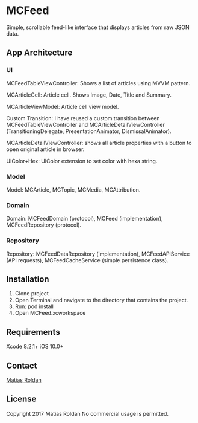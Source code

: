 # MCFeed

Simple, scrollable feed-like interface that displays articles from raw JSON data.

## App Architecture

### UI

MCFeedTableViewController: Shows a list of articles using MVVM pattern.

MCArticleCell: Article cell. Shows Image, Date, Title and Summary.

MCArticleViewModel: Article cell view model.

Custom Transition: I have reused a custom transition between MCFeedTableViewController and MCArticleDetailViewController (TransitioningDelegate, PresentationAnimator, DismissalAnimator).

MCArticleDetailViewController: shows all article properties with a button to open original article in browser.

UIColor+Hex: UIColor extension to set color with hexa string.

### Model

Model: MCArticle, MCTopic, MCMedia, MCAttribution.

### Domain

Domain: MCFeedDomain (protocol), MCFeed (implementation), MCFeedRepository (protocol).

### Repository

Repository: MCFeedDataRepository (implementation), MCFeedAPIService (API requests), MCFeedCacheService (simple persistence class).

## Installation

1. Clone project
2. Open Terminal and navigate to the directory that contains the project.
2. Run: pod install
3. Open MCFeed.xcworkspace

## Requirements

Xcode 8.2.1+
iOS 10.0+

## Contact

[Matias Roldan](mailto:roldanmatias@gmail.com)

## License

Copyright 2017 Matias Roldan
No commercial usage is permitted.
